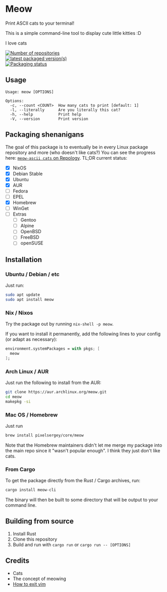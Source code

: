 # Meow


Print ASCII cats to your terminal!

This is a simple command-line tool to display cute little kitties :D

I love cats

[![Number of repositories](https://repology.org/badge/tiny-repos/meow-ascii-cats.svg)](https://repology.org/project/meow-ascii-cats/versions)
<br />
[![latest packaged version(s)](https://repology.org/badge/latest-versions/meow-ascii-cats.svg)](https://repology.org/project/meow-ascii-cats/versions)
<br />
[![Packaging status](https://repology.org/badge/vertical-allrepos/meow-ascii-cats.svg)](https://repology.org/project/meow-ascii-cats/versions)


## Usage

```
Usage: meow [OPTIONS]

Options:
  -c, --count <COUNT>  How many cats to print [default: 1]
  -l, --literally      Are you literally this cat?
  -h, --help           Print help
  -V, --version        Print version
```

## Packaging shenanigans

The goal of this package is to eventually be in every Linux package repository and more (who doesn't like cats?)
You can see the progress here: [`meow-ascii cats` on Repology](https://repology.org/project/meow-ascii-cats).
TL;DR current status:

- [x] NixOS
- [x] Debian Stable
- [x] Ubuntu
- [x] AUR
- [ ] Fedora
- [ ] EPEL
- [x] Homebrew
- [ ] WinGet
- [ ] Extras
  - [ ] Gentoo
  - [ ] Alpine
  - [ ] OpenBSD
  - [ ] FreeBSD
  - [ ] openSUSE

## Installation

### Ubuntu / Debian / etc

Just run:
```sh
sudo apt update
sudo apt install meow
```

### Nix / Nixos

Try the package out by running `nix-shell -p meow`.

If you want to install it permanently, add the following lines to your config (or adapt as necessary):

```nix
environment.systemPackages = with pkgs; [
  meow
];
```

### Arch Linux / AUR

Just run the following to install from the AUR:
```sh
git clone https://aur.archlinux.org/meow.git
cd meow
makepkg -si
```

### Mac OS / Homebrew

Just run
```sh
brew install pixelsergey/core/meow
```

Note that the Homebrew maintainers didn't let me merge my package into the main repo since it "wasn't popular enough".
I think they just don't like cats.

### From Cargo

To get the package directly from the Rust / Cargo archives, run:

```sh
cargo install meow-cli
```

The binary will then be built to some directory that will be output to your command line.

## Building from source

1. Install Rust
1. Clone this repository
1. Build and run with `cargo run` or `cargo run -- [OPTIONS]`

## Credits

- Cats
- The concept of meowing
- [How to exit vim](https://stackoverflow.com/questions/11828270/how-do-i-exit-the-vim-editor)
